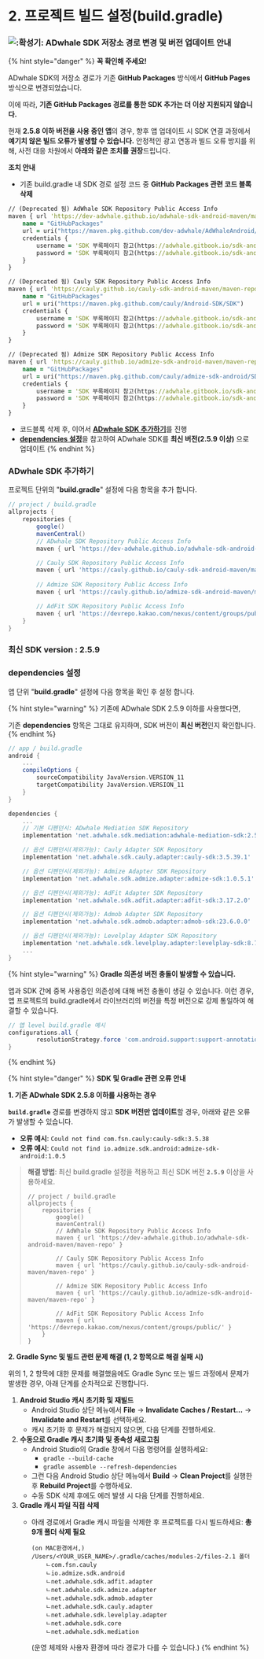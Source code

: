 # 2. 프로젝트 빌드 설정(build.gradle)

### ![:확성기:](https://a.slack-edge.com/production-standard-emoji-assets/14.0/apple-medium/1f4e2.png) ADwhale SDK 저장소 경로 변경 및 버전 업데이트 안내

{% hint style="danger" %}
**꼭 확인해 주세요!**

ADwhale SDK의 저장소 경로가 기존 **GitHub Packages** 방식에서 **GitHub Pages** 방식으로 변경되었습니다.&#x20;

이에 따라, **기존 GitHub Packages 경로를 통한 SDK 추가는 더 이상 지원되지 않습니다.**&#x20;

현재 **2.5.8 이하 버전을 사용 중인 앱**의 경우, 향후 앱 업데이트 시 SDK 연결 과정에서 **예기치 않은 빌드 오류가 발생할 수 있습니다.** 안정적인 광고 연동과 빌드 오류 방지를 위해, 사전 대응 차원에서 **아래와 같은 조치를 권장**드립니다.



**조치 안내**

* 기존 build.gradle 내 SDK 경로 설정 코드 중 **GitHub Packages 관련 코드 블록 삭제**

```clojure
// (Deprecated 됨) AdWhale SDK Repository Public Access Info
maven { url 'https://dev-adwhale.github.io/adwhale-sdk-android-maven/maven-repo' }
    name = "GitHubPackages"
    url = uri("https://maven.pkg.github.com/dev-adwhale/AdWhaleAndroid/SDK")
    credentials {
        username = 'SDK 부록페이지 참고(https://adwhale.gitbook.io/sdk-android-appendix)'
        password = 'SDK 부록페이지 참고(https://adwhale.gitbook.io/sdk-android-appendix)'
    }
}

// (Deprecated 됨) Cauly SDK Repository Public Access Info
maven { url 'https://cauly.github.io/cauly-sdk-android-maven/maven-repo' }
    name = "GitHubPackages"
    url = uri("https://maven.pkg.github.com/cauly/Android-SDK/SDK")
    credentials {
        username = 'SDK 부록페이지 참고(https://adwhale.gitbook.io/sdk-android-appendix)'
        password = 'SDK 부록페이지 참고(https://adwhale.gitbook.io/sdk-android-appendix)'
    }
}

// (Deprecated 됨) Admize SDK Repository Public Access Info
maven { url 'https://cauly.github.io/admize-sdk-android-maven/maven-repo' }
    name = "GitHubPackages"
    url = uri("https://maven.pkg.github.com/cauly/admize-sdk-android/SDK")
    credentials {
        username = 'SDK 부록페이지 참고(https://adwhale.gitbook.io/sdk-android-appendix)'
        password = 'SDK 부록페이지 참고(https://adwhale.gitbook.io/sdk-android-appendix)'
    }
}
```



* 코드블록 삭제 후, 이어서 [**ADwhale SDK 추가하기**](2.-build.gradle.md#adwhale-sdk-1)를 진행
* [**dependencies 설정**](2.-build.gradle.md#dependencies)을 참고하여 ADwhale SDK를 **최신 버전(2.5.9 이상)** 으로 업데이트
{% endhint %}

### ADwhale SDK 추가하기

프로젝트 단위의 "**build.gradle**" 설정에 다음 항목을 추가 합니다.

```gradle
// project / build.gradle
allprojects {
    repositories {
        google()
        mavenCentral()
        // ADwhale SDK Repository Public Access Info
        maven { url 'https://dev-adwhale.github.io/adwhale-sdk-android-maven/maven-repo' }

        // Cauly SDK Repository Public Access Info
        maven { url 'https://cauly.github.io/cauly-sdk-android-maven/maven-repo' }
        
        // Admize SDK Repository Public Access Info
        maven { url 'https://cauly.github.io/admize-sdk-android-maven/maven-repo' }

        // AdFit SDK Repository Public Access Info
        maven { url 'https://devrepo.kakao.com/nexus/content/groups/public/' }
    }
}
```

### 최신 SDK version : 2.5.9

### dependencies 설정

앱 단위 "**build.gradle**" 설정에 다음 항목을 확인 후 설정 합니다.&#x20;

{% hint style="warning" %}
기존에 ADwhale SDK 2.5.9 이하를 사용했다면,

기존 **dependencies** 항목은 그대로 유지하며, SDK 버전이 **최신 버전**인지 확인합니다.
{% endhint %}

```gradle
// app / build.gradle
android {
    ...
    compileOptions {
        sourceCompatibility JavaVersion.VERSION_11
        targetCompatibility JavaVersion.VERSION_11
    }
}

dependencies {
    ...
    // 기본 디펜던시: ADwhale Mediation SDK Repository
    implementation 'net.adwhale.sdk.mediation:adwhale-mediation-sdk:2.5.9'

    // 옵션 디펜던시(제외가능): Cauly Adapter SDK Repository
    implementation 'net.adwhale.sdk.cauly.adapter:cauly-sdk:3.5.39.1'

    // 옵션 디펜던시(제외가능): Admize Adapter SDK Repository
    implementation 'net.adwhale.sdk.admize.adapter:admize-sdk:1.0.5.1'

    // 옵션 디펜던시(제외가능): AdFit Adapter SDK Repository
    implementation 'net.adwhale.sdk.adfit.adapter:adfit-sdk:3.17.2.0'

    // 옵션 디펜던시(제외가능): Admob Adapter SDK Repository
    implementation 'net.adwhale.sdk.admob.adapter:admob-sdk:23.6.0.0'

    // 옵션 디펜던시(제외가능): Levelplay Adapter SDK Repository
    implementation 'net.adwhale.sdk.levelplay.adapter:levelplay-sdk:8.7.0.1' 
    ...    
}

```



{% hint style="warning" %}
**Gradle 의존성 버전 충돌이 발생할 수 있습니다.**

앱과 SDK 간에 중복 사용중인 의존성에 대해 버전 충돌이 생길 수 있습니다. 이런 경우, 앱 프로젝트의 build.gradle에서 라이브러리의 버전을 특정 버전으로 강제 통일하여 해결할 수 있습니다.

```gradle
// 앱 level build.gradle 예시
configurations.all {
        resolutionStrategy.force 'com.android.support:support-annotations:23.4.0' // 충돌나는 com.android.support:support-annotations 의존성 버전을 23.4.0 버전으로 강제 통일
}

```
{% endhint %}

{% hint style="danger" %}
**SDK 및 Gradle 관련 오류 안내**

**1. 기존 ADwhale SDK 2.5.8 이하를 사용하는 경우**

**`build.gradle`** 경로를 변경하지 않고 **SDK 버전만 업데이트**할 경우, 아래와 같은 오류가 발생할 수 있습니다.

* **오류 예시**: `Could not find com.fsn.cauly:cauly-sdk:3.5.38`&#x20;
* **오류 예시**: `Could not find io.admize.sdk.android:admize-sdk-android:1.0.5`&#x20;

> **해결 방법**: 최신 build.gradle 설정을 적용하고 최신 SDK 버전 **`2.5.9`** 이상을 사용하세요.
>
> ```
> // project / build.gradle
> allprojects {
>     repositories {
>         google()
>         mavenCentral()
>         // AdWhale SDK Repository Public Access Info
>         maven { url 'https://dev-adwhale.github.io/adwhale-sdk-android-maven/maven-repo' }
>
>         // Cauly SDK Repository Public Access Info
>         maven { url 'https://cauly.github.io/cauly-sdk-android-maven/maven-repo' }
>         
>         // Admize SDK Repository Public Access Info
>         maven { url 'https://cauly.github.io/admize-sdk-android-maven/maven-repo' }
>
>         // AdFit SDK Repository Public Access Info
>         maven { url 'https://devrepo.kakao.com/nexus/content/groups/public/' }
>     }
> }
> ```



**2. Gradle Sync 및 빌드 관련 문제 해결 (1, 2 항목으로 해결 실패 시)**

위의 1, 2 항목에 대한 문제를 해결했음에도 Gradle Sync 또는 빌드 과정에서 문제가 발생한 경우, 아래 단계를 순차적으로 진행합니다.

1. **Android Studio 캐시 초기화 및 재빌드**
   * Android Studio 상단 메뉴에서 **File** → **Invalidate Caches / Restart...** → **Invalidate and Restart**를 선택하세요.
   * 캐시 초기화 후 문제가 해결되지 않으면, 다음 단계를 진행하세요.
2. **수동으로 Gradle 캐시 초기화 및 종속성 새로고침**
   * Android Studio의 Gradle 창에서 다음 명령어를 실행하세요:
     * `gradle --build-cache`
     * `gradle assemble --refresh-dependencies`
   * 그런 다음 Android Studio 상단 메뉴에서 **Build** → **Clean Project**를 실행한 후 **Rebuild Project**를 수행하세요.
   * 수동 SDK 삭제 후에도 에러 발생 시 다음 단계를 진행하세요.
3. **Gradle 캐시 파일 직접 삭제**
   *   아래 경로에서 Gradle 캐시 파일을 삭제한 후 프로젝트를 다시 빌드하세요: **총 9개 폴더 삭제 필요**

       ```
       (on MAC환경에서,)
       /Users/<YOUR_USER_NAME>/.gradle/caches/modules-2/files-2.1 폴더
           ㄴcom.fsn.cauly
           ㄴio.admize.sdk.android
           ㄴnet.adwhale.sdk.adfit.adapter
           ㄴnet.adwhale.sdk.admize.adapter
           ㄴnet.adwhale.sdk.admob.adapter
           ㄴnet.adwhale.sdk.cauly.adapter
           ㄴnet.adwhale.sdk.levelplay.adapter
           ㄴnet.adwhale.sdk.core
           ㄴnet.adwhale.sdk.mediation
       ```

       (운영 체제와 사용자 환경에 따라 경로가 다를 수 있습니다.)
{% endhint %}
